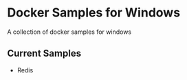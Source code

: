 # Docker Samples for Windows
A collection of docker samples for windows

## Current Samples
* Redis
